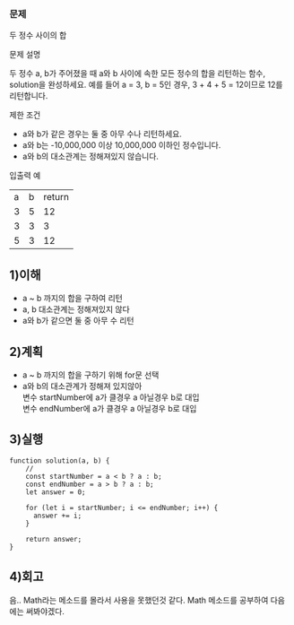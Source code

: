 ### 문제 
두 정수 사이의 합

문제 설명

두 정수 a, b가 주어졌을 때 a와 b 사이에 속한 모든 정수의 합을 리턴하는 함수, solution을 완성하세요.
예를 들어 a = 3, b = 5인 경우, 3 + 4 + 5 = 12이므로 12를 리턴합니다.

제한 조건

- a와 b가 같은 경우는 둘 중 아무 수나 리턴하세요.
- a와 b는 -10,000,000 이상 10,000,000 이하인 정수입니다.
- a와 b의 대소관계는 정해져있지 않습니다.

입출력 예
<table>
<tr>
<td>a</td>
<td>b</td>
<td>return</td>
</tr>
<tr>
<td>3</td>
<td>5</td>
<td>12</td>
</tr>
<tr>
<td>3</td>
<td>3</td>
<td>3</td>
</tr>
<tr>
<td>5</td>
<td>3</td>
<td>12</td>
</tr>
</table>

## 1)이해
 - a ~ b 까지의 합을 구하여 리턴
 - a, b 대소관계는 정해져있지 않다 
 - a와 b가 같으면 둘 중 아무 수 리턴
 
## 2)계획 
 - a ~ b 까지의 합을 구하기 위해 for문 선택
 - a와 b의 대소관계가 정해져 있지않아 <br>
 변수 startNumber에 a가 클경우 a 아닐경우 b로 대입 <br>
 변수 endNumber에 a가 클경우 a 아닐경우 b로 대입
 
## 3)실행 

~~~
function solution(a, b) {
    //
    const startNumber = a < b ? a : b;
    const endNumber = a > b ? a : b;
    let answer = 0;
    
    for (let i = startNumber; i <= endNumber; i++) {
      answer += i;
    }
    
    return answer;
}
~~~

## 4)회고

음.. Math라는 메소드를 몰라서 사용을 못했던것 같다.
Math 메소드를 공부하여 다음에는 써봐야겠다.